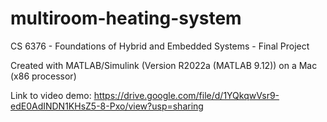 # multiroom-heating-system

CS 6376 - Foundations of Hybrid and Embedded Systems - Final Project

Created with MATLAB/Simulink (Version R2022a (MATLAB 9.12)) on a Mac (x86 processor)

Link to video demo: https://drive.google.com/file/d/1YQkqwVsr9-edE0AdINDN1KHsZ5-8-Pxo/view?usp=sharing
